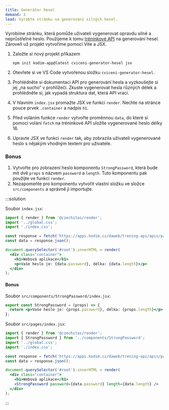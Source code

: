 ```yaml
---
title: Generátor hesel
demand: 3
lead: Vyrobte stránku na generování silných hesel.
---
```


Vyrobíme stránku, která pomůže uživateli vygenerovat opravdu silné a neprůstřelné heslo. Použijeme k tomu [tréninkové API](https://apps.kodim.cz/daweb/trening-api/docs/heslo) na generování hesel. Zároveň už projekt vytvoříme pomocí Vite a JSX.

1. Založte si nový projekt příkazem

   ```shell
   npm init kodim-app@latest cviceni-generator-hesel jsx
   ```

1. Otevřete si ve VS Code vytvořenou složku `cviceni-generator-hesel`.
1. Prohlédněte si dokumentaci API pro generování hesla a vyzkoušejte si jej „na sucho“ v prohlížeči. Zkuste vygenerovat hesla různých délek a prohlédněte si, jak vypadá struktura dat, která API vrací.
1. V hlavním `index.jsx` promažte JSX ve funkci `render`. Nechte na stránce pouce prvek `.container` a nadpis `h1`.
1. Před voláním funkce `render` vytvořte proměnnou `data`, do které si pomocí volání `fetch` na tréninkové API uložíte vygenerované heslo délky 16.
1. Upravte JSX ve funkci `render` tak, aby zobrazila uživateli vygenerované heslo s nějakým vhodným textem pro uživatele.

### Bonus

1. Vytvořte pro zobrazení heslo komponentu `StrongPassword`, která bude mít dvě `props` s názvem `password` a `length`. Tuto komponentu pak použijte ve funkci `render`. 
1. Nezapomeňte pro komponentu vytvořit vlastní složku ve složce `src/components` a správně ji importujte.

:::solution

Soubor `index.jsx`:

```jsx
import { render } from '@czechitas/render';
import '../global.css';
import './index.css';

const response = fetch('https://apps.kodim.cz/daweb/trening-api/apis/passwords?length=16');
const data = response.json();

document.querySelector('#root').innerHTML = render(
  <div class="container">
    <h1>Webová aplikace</h1>
    <p>Vaše heslo je: {data.password}, délka: {data.length}</p>
  </div>
);
```

#### Bonus

Soubor `src/components/StrongPassword/index.jsx`:

```jsx
export const StrongPassword = (props) => {
  return <p>Vaše heslo je: {props.password}, délka: {props.length}</p>;
};
```

Soubor `src/pages/index.jsx`:

```jsx
import { render } from '@czechitas/render';
import { StrongPassword } from '../components/StrongPassword';
import '../global.css';
import './index.css';

const response = fetch('https://apps.kodim.cz/daweb/trening-api/apis/passwords?length=16');
const data = response.json();

document.querySelector('#root').innerHTML = render(
  <div class="container">
    <h1>Webová aplikace</h1>
    <StrongPassword password={data.password} length={data.length} />
  </div>
);
```

:::
